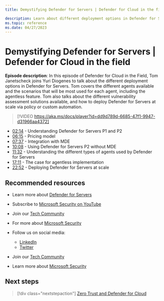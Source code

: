 ```yaml
---
title: Demystifying Defender for Servers | Defender for Cloud in the field

description: Learn about different deployment options in Defender for Servers
ms.topic: reference
ms.date: 04/27/2023
---
```


# Demystifying Defender for Servers | Defender for Cloud in the field

**Episode description**: In this episode of Defender for Cloud in the Field, Tom Janetscheck joins Yuri Diogenes to talk about the different deployment options in Defender for Servers. Tom covers the different agents available and the scenarios that will be most used for each agent, including the agentless feature. Tom also talks about the different vulnerability assessment solutions available, and how to deploy Defender for Servers at scale via policy or custom automation.

> [!VIDEO https://aka.ms/docs/player?id=dd9d789d-6685-47f1-9947-d31966aa4372]

- [02:14](/shows/mdc-in-the-field/demystify-servers#time=02m14s) - Understanding Defender for Servers P1 and P2
- [06:15](/shows/mdc-in-the-field/demystify-servers#time=06m15s) - Pricing model
- [07:37](/shows/mdc-in-the-field/demystify-servers#time=07m37s) - Integration with MDE
- [10:08](/shows/mdc-in-the-field/demystify-servers#time=10m08s) - Using Defender for Servers P2 without MDE
- [11:32](/shows/mdc-in-the-field/demystify-servers#time=11m32s) - Understanding the different types of agents used by Defender for Servers
- [17:11](/shows/mdc-in-the-field/demystify-servers#time=17m11s) - The case for agentless implementation
- [22:52](/shows/mdc-in-the-field/demystify-servers#time=22m52s) - Deploying Defender for Servers at scale

## Recommended resources
  - Learn more about [Defender for Servers](plan-defender-for-servers.md) 
  - Subscribe to [Microsoft Security on YouTube](https://www.youtube.com/playlist?list=PL3ZTgFEc7LysiX4PfHhdJPR7S8mGO14YS)
  - Join our [Tech Community](https://aka.ms/SecurityTechCommunity)
  - For more about [Microsoft Security](https://msft.it/6002T9HQY)

- Follow us on social media:

     - [LinkedIn](https://www.linkedin.com/showcase/microsoft-security/)
     - [Twitter](https://twitter.com/msftsecurity)

- Join our [Tech Community](https://aka.ms/SecurityTechCommunity)

- Learn more about [Microsoft Security](https://msft.it/6002T9HQY)

## Next steps

> [!div class="nextstepaction"]
> [Zero Trust and Defender for Cloud](episode-twenty-eight.md)